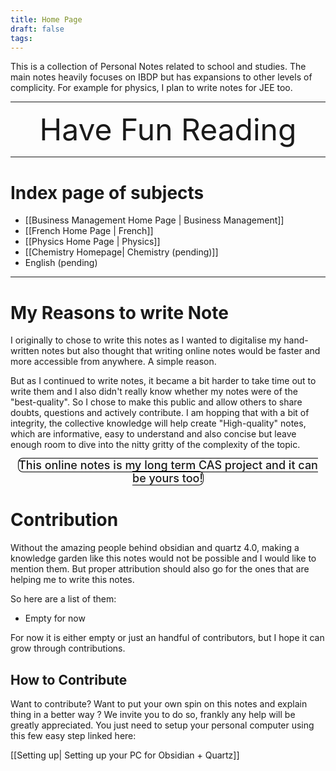 ```yaml
---
title: Home Page
draft: false
tags:
---
```


This is a collection of Personal Notes related to school and studies. The main notes heavily focuses on IBDP but has expansions to other levels of complicity. For example for physics, I plan to write notes for JEE too. 

---

<center><span style="font-size: 48px; text-align: center" >Have Fun Reading</span></center>

---

# Index page of subjects

- [[Business Management Home Page | Business Management]]
- [[French Home Page | French]]
- [[Physics Home Page | Physics]]
- [[Chemistry Homepage| Chemistry (pending)]]
-  English (pending)


---
# My Reasons to write Note

I originally to chose to write this notes as I wanted to digitalise my hand-written notes but also thought that writing online notes would be faster and more accessible from anywhere. A simple reason. 

But as I continued to write notes, it became a bit harder to take time out to write them and I also didn't really know whether my notes were of the "best-quality". So I chose to make this public and allow others to share doubts, questions and actively contribute. I am hopping that with a bit of integrity, the collective knowledge will help create "High-quality"  notes, which are informative, easy to understand and also concise but leave enough room to dive into the nitty gritty of the complexity of the topic. 

<center><span style="border-radius:8px; border: 1px solid black; font-size: 18px; text-align: center; font-weight:500" >This online notes is my long term CAS project and it can be yours too!</span></center>

# Contribution

Without the amazing people behind obsidian and quartz 4.0, making a knowledge garden like this notes would not be possible and I would like to mention them. But proper attribution should also go for the ones that are helping me to write this notes.

So here are a list of them:

- Empty for now

For now it is either empty or just an handful of contributors, but I hope it can grow through contributions.
## How to Contribute

Want to contribute? Want to put your own spin on this notes and explain thing in a better way ? We invite you to do so, frankly any help will be greatly appreciated. You just need to setup your personal computer using this few easy step linked here:

[[Setting up| Setting up your PC for Obsidian + Quartz]]